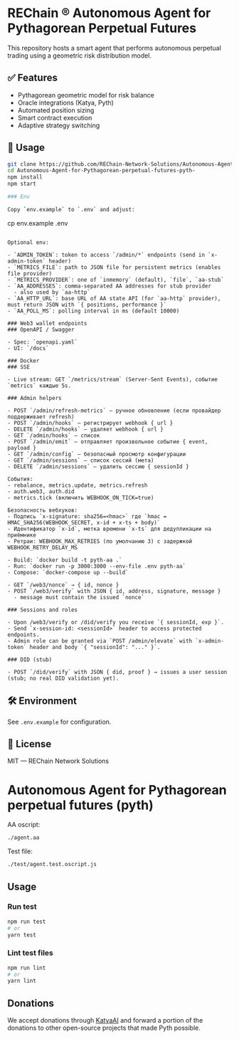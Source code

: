 # REChain ® Autonomous Agent for Pythagorean Perpetual Futures

This repository hosts a smart agent that performs autonomous perpetual trading using a geometric risk distribution model.

## ✅ Features

- Pythagorean geometric model for risk balance
- Oracle integrations (Katya, Pyth)
- Automated position sizing
- Smart contract execution
- Adaptive strategy switching

## 🧪 Usage

```bash
git clone https://github.com/REChain-Network-Solutions/Autonomous-Agent-for-Pythagorean-perpetual-futures-pyth-.git
cd Autonomous-Agent-for-Pythagorean-perpetual-futures-pyth-
npm install
npm start

### Env

Copy `env.example` to `.env` and adjust:

```
cp env.example .env
```

Optional env:

- `ADMIN_TOKEN`: token to access `/admin/*` endpoints (send in `x-admin-token` header)
- `METRICS_FILE`: path to JSON file for persistent metrics (enables file provider)
- `METRICS_PROVIDER`: one of `inmemory` (default), `file`, `aa-stub`
- `AA_ADDRESSES`: comma-separated AA addresses for stub provider
  - also used by `aa-http`
- `AA_HTTP_URL`: base URL of AA state API (for `aa-http` provider), must return JSON with `{ positions, performance }`
- `AA_POLL_MS`: polling interval in ms (default 10000)

### Web3 wallet endpoints
### OpenAPI / Swagger

- Spec: `openapi.yaml`
- UI: `/docs`

### Docker
### SSE

- Live stream: GET `/metrics/stream` (Server-Sent Events), событие `metrics` каждые 5s.

### Admin helpers

- POST `/admin/refresh-metrics` — ручное обновление (если провайдер поддерживает refresh)
- POST `/admin/hooks` — регистрирует webhook { url }
- DELETE `/admin/hooks` — удаляет webhook { url }
- GET `/admin/hooks` — список
- POST `/admin/emit` — отправляет произвольное событие { event, payload }
- GET `/admin/config` — безопасный просмотр конфигурации
- GET `/admin/sessions` — список сессий (мета)
- DELETE `/admin/sessions` — удалить сессию { sessionId }

События:
- rebalance, metrics.update, metrics.refresh
- auth.web3, auth.did
- metrics.tick (включить WEBHOOK_ON_TICK=true)

Безопасность вебхуков:
- Подпись `x-signature: sha256=<hmac>` где `hmac = HMAC_SHA256(WEBHOOK_SECRET, x-id + x-ts + body)`
- Идентификатор `x-id`, метка времени `x-ts` для дедупликации на приёмнике
- Ретраи: WEBHOOK_MAX_RETRIES (по умолчанию 3) с задержкой WEBHOOK_RETRY_DELAY_MS

- Build: `docker build -t pyth-aa .`
- Run: `docker run -p 3000:3000 --env-file .env pyth-aa`
- Compose: `docker-compose up --build`

- GET `/web3/nonce` → { id, nonce }
- POST `/web3/verify` with JSON { id, address, signature, message }
  - message must contain the issued `nonce`

### Sessions and roles

- Upon /web3/verify or /did/verify you receive `{ sessionId, exp }`.
- Send `x-session-id: <sessionId>` header to access protected endpoints.
- Admin role can be granted via `POST /admin/elevate` with `x-admin-token` header and body `{ "sessionId": "..." }`.

### DID (stub)

- POST `/did/verify` with JSON { did, proof } → issues a user session (stub; no real DID validation yet).
```

## 🛠 Environment

See `.env.example` for configuration.

## 📖 License

MIT — REChain Network Solutions

# Autonomous Agent for Pythagorean perpetual futures (pyth)

AA oscript:

```bash
./agent.aa
```

Test file:

```bash
./test/agent.test.oscript.js
```

## Usage

### Run test

```bash
npm run test
# or
yarn test
```

### Lint test files

```bash
npm run lint
# or
yarn lint
```

## Donations

We accept donations through [KatyaAI](https://KatyaAI.org) and forward a portion of the donations to other open-source projects that made Pyth possible.


